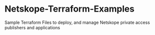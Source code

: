 # Netskope-Terraform-Examples
Sample Terraform Files to deploy, and manage Netskope private access publishers and applications
